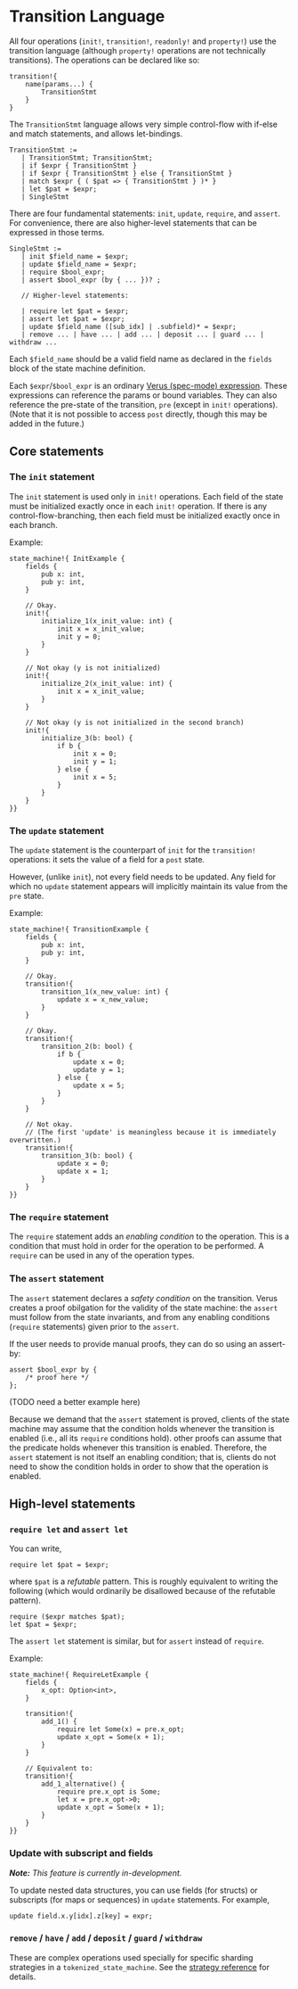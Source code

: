 # Transition Language

All four operations (`init!`, `transition!`, `readonly!` and `property!`) use
the transition language (although `property!` operations are not technically transitions).
The operations can be declared like so:

```rust,ignore
transition!{
    name(params...) {
        TransitionStmt
    }
}
```

The `TransitionStmt` language allows very simple control-flow with if-else and match
statements, and allows let-bindings.

```rust,ignore
TransitionStmt :=
   | TransitionStmt; TransitionStmt;
   | if $expr { TransitionStmt }
   | if $expr { TransitionStmt } else { TransitionStmt }
   | match $expr { ( $pat => { TransitionStmt } )* }
   | let $pat = $expr;
   | SingleStmt
```

There are four fundamental statements: `init`, `update`, `require`, and `assert`.
For convenience, there are also higher-level statements that can be expressed
in those terms.

```rust,ignore
SingleStmt :=
   | init $field_name = $expr;
   | update $field_name = $expr;
   | require $bool_expr;
   | assert $bool_expr (by { ... })? ;

   // Higher-level statements:

   | require let $pat = $expr;
   | assert let $pat = $expr;
   | update $field_name ([sub_idx] | .subfield)* = $expr;
   | remove ... | have ... | add ... | deposit ... | guard ... | withdraw ...
```

Each `$field_name` should be a valid field name as declared in the `fields` block of the state machine definition.

Each `$expr`/`$bool_expr` is an ordinary [Verus (spec-mode) expression](https://verus-lang.github.io/verus/guide/operators.html).
These expressions can reference the params or bound variables.
They can also reference the pre-state of the transition, `pre` (except in `init!` operations).
(Note that it is not possible to access `post` directly,
though this may be added in the future.)

## Core statements

### The `init` statement

The `init` statement is used only in `init!` operations.
Each field of the state must be initialized exactly once in each `init!` operation.
If there is any control-flow-branching, then each field must be initialized
exactly once in each branch.

Example:

```rust,ignore
state_machine!{ InitExample {
    fields {
        pub x: int,
        pub y: int,
    }

    // Okay.
    init!{
        initialize_1(x_init_value: int) {
            init x = x_init_value;
            init y = 0;
        }
    }

    // Not okay (y is not initialized)
    init!{
        initialize_2(x_init_value: int) {
            init x = x_init_value;
        }
    }

    // Not okay (y is not initialized in the second branch)
    init!{
        initialize_3(b: bool) {
            if b {
                init x = 0;
                init y = 1;
            } else {
                init x = 5;
            }
        }
    }
}}
```

### The `update` statement

The `update` statement is the counterpart of `init` for the `transition!` operations:
it sets the value of a field for a `post` state.

However, (unlike `init`), not every field needs to be updated.
Any field for which no `update` statement appears will implicitly maintain its value
from the `pre` state.

Example:

```rust,ignore
state_machine!{ TransitionExample {
    fields {
        pub x: int,
        pub y: int,
    }

    // Okay.
    transition!{
        transition_1(x_new_value: int) {
            update x = x_new_value;
        }
    }

    // Okay.
    transition!{
        transition_2(b: bool) {
            if b {
                update x = 0;
                update y = 1;
            } else {
                update x = 5;
            }
        }
    }

    // Not okay.
    // (The first 'update' is meaningless because it is immediately overwritten.)
    transition!{
        transition_3(b: bool) {
            update x = 0;
            update x = 1;
        }
    }
}}
```

### The `require` statement

The `require` statement adds an _enabling condition_ to the operation.
This is a condition that must hold in order for the operation to be performed.
A `require` can be used in any of the operation types.

### The `assert` statement

The `assert` statement declares a _safety condition_ on the transition. Verus creates a proof obilgation for the validity of the state machine: the `assert` must follow from the state invariants, and from any enabling conditions (`require` statements) given prior to the `assert`.

If the user needs to provide manual proofs, they can do so using an assert-by:

```rust,ignore
assert $bool_expr by {
    /* proof here */
};
```

(TODO need a better example here)

Because we demand that the `assert` statement is proved,
clients of the state machine may assume that the condition holds whenever the transition is enabled (i.e., all its `require` conditions hold).
other proofs can assume that the predicate holds whenever this transition is enabled.
Therefore, the `assert` statement is not itself an enabling condition; that is, clients do not need to show the condition holds in order to show that the operation is enabled.

## High-level statements

### `require let` and `assert let`

You can write,

```rust,ignore
require let $pat = $expr;
```

where `$pat` is a _refutable_ pattern.
This is roughly equivalent to writing the following (which would ordinarily be disallowed
because of the refutable pattern).

```rust,ignore
require ($expr matches $pat);
let $pat = $expr;
```

The `assert let` statement is similar, but for `assert` instead of `require`.

Example:

```rust,ignore
state_machine!{ RequireLetExample {
    fields {
        x_opt: Option<int>,
    }

    transition!{
        add_1() {
            require let Some(x) = pre.x_opt;
            update x_opt = Some(x + 1);
        }
    }

    // Equivalent to:
    transition!{
        add_1_alternative() {
            require pre.x_opt is Some;
            let x = pre.x_opt->0;
            update x_opt = Some(x + 1);
        }
    }
}}
```

### Update with subscript and fields

_**Note:** This feature is currently in-development._

To update nested data structures, you can use fields (for structs)
or subscripts (for maps or sequences) in `update` statements.
For example,

```rust,ignore
update field.x.y[idx].z[key] = expr;
```

### `remove` / `have` / `add` / `deposit` / `guard` / `withdraw`

These are complex operations used specially for specific sharding strategies
in a `tokenized_state_machine`.
See the [strategy reference](strategy-reference.md) for details.
